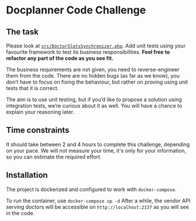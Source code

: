 
# Docplanner Code Challenge

## The task

Please look at [`src/DoctorSlotsSynchronizer.php`](src/DoctorSlotsSynchronizer.php). Add unit tests using your favourite framework to test its business responsibilities. **Feel free to refactor any part of the code as you see fit.**

The business requirements are not given, you need to reverse-engineer them from the code. There are no hidden bugs (as far as we know), you don’t have to focus on fixing the behaviour, but rather on proving using unit tests that it is correct.

The aim is to use unit testing, but if you’d like to propose a solution using integration tests, we’re curious about it as well. You will have a chance to explain your reasoning later.

## Time constraints

It should take between 2 and 4 hours to complete this challenge, depending on your pace. We will not measure your time, it's only for your information, so you can estimate the required effort.

## Installation
The project is dockerized and configured to work with `docker-compose`.

To run the container, use `docker-compose up -d`
After a while, the vendor API serving doctors will be accessible on `http://localhost:2137` as you will see in the code.

